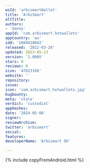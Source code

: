 ```yaml
---
wsId: 'arbismartWallet'
title: 'ArbiSmart'
altTitle: 
authors:
- 'danny'
appId: 'com.arbismart.hotwallets'
appCountry: 'au'
idd: '1604418042'
released: '2022-03-28'
updated: 2023-05-13
version: '2.0005'
stars: 0
reviews: 0
size: '47623168'
website: ''
repository: 
issue: 
icon: 'com.arbismart.hotwallets.jpg'
bugbounty: 
meta: 'stale'
verdict: 'custodial'
appHashes: 
date: '2024-05-08'
signer: 
reviewArchive: 
twitter: 'arbismart'
social: 
features: 
developerName: 'Arbismart OU'

---
```


{% include copyFromAndroid.html %}